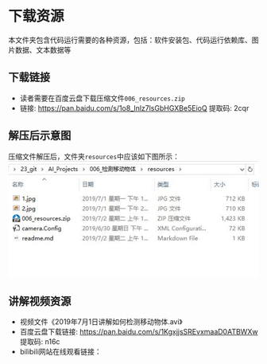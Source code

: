 # 下载资源
本文件夹包含代码运行需要的各种资源，包括：软件安装包、代码运行依赖库、图片数据、文本数据等

## 下载链接
* 读者需要在百度云盘下载压缩文件`006_resources.zip`
* 链接: https://pan.baidu.com/s/1o8_lnlz7lsGbHGXBe5EioQ 提取码: 2cqr

## 解压后示意图
压缩文件解压后，文件夹`resources`中应该如下图所示：
![资源文件夹下载后示意图](../markdown_images/01.jpg)

## 讲解视频资源
* 视频文件《2019年7月1日讲解如何检测移动物体.avi》
* 百度云盘下载链接: https://pan.baidu.com/s/1KgxjjsSREvxmaaD0ATBWXw 提取码: n16c
* bilibili网站在线观看链接：